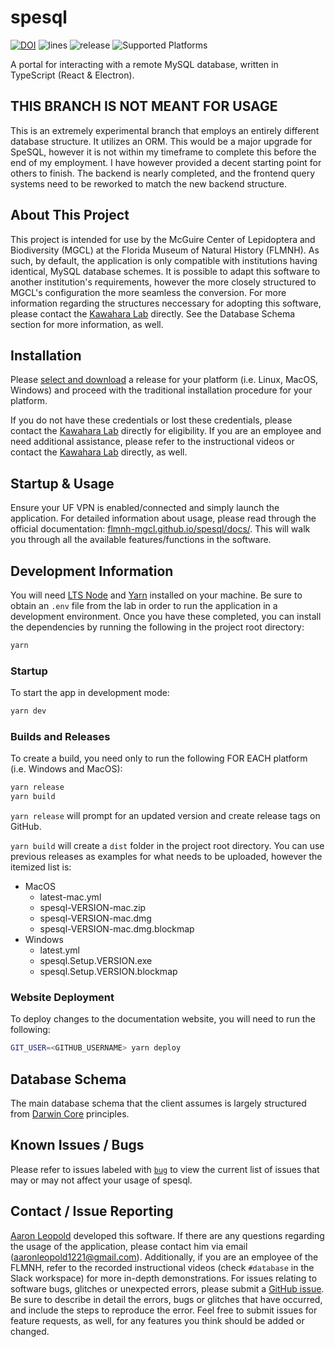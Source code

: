 # spesql

[![DOI](https://zenodo.org/badge/226447097.svg)](https://zenodo.org/badge/latestdoi/226447097) ![lines](https://img.shields.io/tokei/lines/github/FLMNH-MGCL/spesql?color=orange&label=Total%20Lines) ![release](https://img.shields.io/github/v/release/FLMNH-MGCL/spesql?color=green&include_prereleases&label=Latest%20Release) ![Supported Platforms](https://camo.githubusercontent.com/a50c47295f350646d08f2e1ccd797ceca3840e52/68747470733a2f2f696d672e736869656c64732e696f2f62616467652f706c6174666f726d2d6d61634f5325323025374325323057696e646f77732532302537432532304c696e75782d6c69676874677265792e737667)

A portal for interacting with a remote MySQL database, written in TypeScript (React & Electron).

## THIS BRANCH IS NOT MEANT FOR USAGE

This is an extremely experimental branch that employs an entirely different database structure. It utilizes an ORM. This would be a major upgrade for SpeSQL, however it is not within my timeframe to complete this before the end of my employment. I have however provided a decent starting point for others to finish. The backend is nearly completed, and the frontend query systems need to be reworked to match the new backend structure.

## About This Project

This project is intended for use by the McGuire Center of Lepidoptera and Biodiversity (MGCL) at the Florida Museum of Natural History (FLMNH). As such, by default, the application is only compatible with institutions having identical, MySQL database schemes. It is possible to adapt this software to another institution's requirements, however the more closely structured to MGCL's configuration the more seamless the conversion. For more information regarding the structures neccessary for adopting this software,
please contact the <a href='https://www.floridamuseum.ufl.edu/kawahara-lab/contact/' target='_blank'>Kawahara Lab</a> directly. See the Database Schema section for more information, as well.

## Installation

Please <a href="https://github.com/FLMNH-MGCL/spesql/releases" target='_blank'>select and download</a> a release for your platform (i.e. Linux, MacOS, Windows) and proceed with the traditional installation procedure for your platform.

If you do not have these credentials or lost these credentials, please contact the <a href='https://www.floridamuseum.ufl.edu/kawahara-lab/contact/' target='_blank'>Kawahara Lab</a> directly for eligibility. If you are an employee and need additional assistance, please refer to the instructional videos or contact the <a href='https://www.floridamuseum.ufl.edu/kawahara-lab/contact/' target='_blank'>Kawahara Lab</a> directly, as well.

## Startup & Usage

Ensure your UF VPN is enabled/connected and simply launch the application. For detailed information about usage, please read through the official documentation: [flmnh-mgcl.github.io/spesql/docs/](https://flmnh-mgcl.github.io/spesql/docs/). This will walk you through all the available features/functions in the software.

## Development Information

You will need [LTS Node](https://nodejs.org/en/download/) and [Yarn](https://classic.yarnpkg.com/en/docs/install/) installed on your machine. Be sure to obtain an `.env` file from the lab in order to run the application in a development environment. Once you have these completed, you can install the dependencies by running the following in the project root directory:

```bash
yarn
```

### Startup

To start the app in development mode:

```bash
yarn dev
```

### Builds and Releases

To create a build, you need only to run the following FOR EACH platform (i.e. Windows and MacOS):

```bash
yarn release
yarn build
```

`yarn release` will prompt for an updated version and create release tags on GitHub.

`yarn build` will create a `dist` folder in the project root directory. You can use previous releases as examples for what needs to be uploaded, however the itemized list is:

- MacOS
  - latest-mac.yml
  - spesql-VERSION-mac.zip
  - spesql-VERSION-mac.dmg
  - spesql-VERSION-mac.dmg.blockmap
- Windows
  - latest.yml
  - spesql.Setup.VERSION.exe
  - spesql.Setup.VERSION.blockmap

### Website Deployment

To deploy changes to the documentation website, you will need to run the following:

```bash
GIT_USER=<GITHUB_USERNAME> yarn deploy
```

## Database Schema

The main database schema that the client assumes is largely structured from [Darwin Core](https://dwc.tdwg.org/terms/) principles.

## Known Issues / Bugs

Please refer to issues labeled with [`bug`](https://github.com/FLMNH-MGCL/spesql/issues?q=is%3Aissue+is%3Aopen+label%3Abug) to view the current list of issues that may or may not affect your usage of spesql.

## Contact / Issue Reporting

<a href='http://www.aaronbleopold.com' target="_blank">Aaron Leopold</a> developed this software. If there are any questions regarding the usage of the application, please contact him via email (aaronleopold1221@gmail.com). Additionally, if you are an employee of the FLMNH, refer to the recorded instructional videos (check `#database` in the Slack workspace) for more in-depth demonstrations. For issues relating to software bugs, glitches or unexpected errors, please submit a <a href='https://github.com/FLMNH-MGCL/spesql/issues/new/choose' target="_blank">GitHub issue</a>. Be sure to describe in
detail the errors, bugs or glitches that have occurred, and include the steps to reproduce the error. Feel free to submit issues for feature requests, as well, for any features you think should be added or changed.
